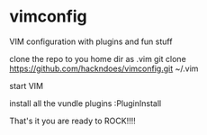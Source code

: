 # vimconfig
VIM configuration with plugins and fun stuff

clone the repo to you home dir as .vim
git clone https://github.com/hackndoes/vimconfig.git ~/.vim

start VIM

install all the vundle plugins
:PluginInstall

That's it you are ready to ROCK!!!!
